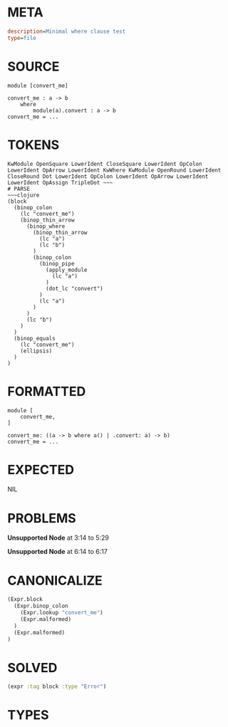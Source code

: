 # META
~~~ini
description=Minimal where clause test
type=file
~~~
# SOURCE
~~~roc
module [convert_me]

convert_me : a -> b
	where
		module(a).convert : a -> b
convert_me = ...
~~~
# TOKENS
~~~text
KwModule OpenSquare LowerIdent CloseSquare LowerIdent OpColon LowerIdent OpArrow LowerIdent KwWhere KwModule OpenRound LowerIdent CloseRound Dot LowerIdent OpColon LowerIdent OpArrow LowerIdent LowerIdent OpAssign TripleDot ~~~
# PARSE
~~~clojure
(block
  (binop_colon
    (lc "convert_me")
    (binop_thin_arrow
      (binop_where
        (binop_thin_arrow
          (lc "a")
          (lc "b")
        )
        (binop_colon
          (binop_pipe
            (apply_module
              (lc "a")
            )
            (dot_lc "convert")
          )
          (lc "a")
        )
      )
      (lc "b")
    )
  )
  (binop_equals
    (lc "convert_me")
    (ellipsis)
  )
)
~~~
# FORMATTED
~~~roc
module [
	convert_me,
]

convert_me: ((a -> b where a() | .convert: a) -> b)
convert_me = ...
~~~
# EXPECTED
NIL
# PROBLEMS
**Unsupported Node**
at 3:14 to 5:29

**Unsupported Node**
at 6:14 to 6:17

# CANONICALIZE
~~~clojure
(Expr.block
  (Expr.binop_colon
    (Expr.lookup "convert_me")
    (Expr.malformed)
  )
  (Expr.malformed)
)
~~~
# SOLVED
~~~clojure
(expr :tag block :type "Error")
~~~
# TYPES
~~~roc
~~~
